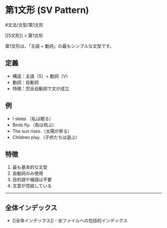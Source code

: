 # 第1文形 (SV Pattern)

#文法/文型/第1文形

[[5文形]] > 第1文形

第1文形は、「主語 + 動詞」の最もシンプルな文型です。

## 定義
- 構造：主語（S）+ 動詞（V）
- 動詞：自動詞
- 特徴：完全自動詞で文が成立

## 例
- I sleep.（私は眠る）
- Birds fly.（鳥は飛ぶ）
- The sun rises.（太陽が昇る）
- Children play.（子供たちは遊ぶ）

## 特徴
1. 最も基本的な文型
2. 自動詞のみ使用
3. 目的語や補語は不要
4. 文意が完結している

---

## 全体インデックス
- [[全体インデックス]] - 全ファイルへの包括的インデックス 